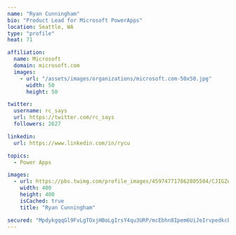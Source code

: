 ```yaml
---
name: "Ryan Cunningham"
bio: "Product Lead for Microsoft PowerApps"
location: Seattle, WA
type: "profile"
heat: 71

affiliation:
  name: Microsoft
  domain: microsoft.com
  images:
    - url: "/assets/images/organizations/microsoft.com-50x50.jpg"
      width: 50
      height: 50

twitter:
  username: rc_says
  url: https://twitter.com/rc_says
  followers: 2627

linkedin:
  url: https://www.linkedin.com/in/rycu

topics:
  - Power Apps

images:
  - url: https://pbs.twimg.com/profile_images/459747717862805504/CJIGZejd_400x400.png
    width: 400
    height: 400
    isCached: true
    title: "Ryan Cunningham"

secured: "MpdykgqqGl9FvLgTOxjHBoLgIrsY4qu3URP/mcEbhn8Ipem6UiJeIrvpedkcPfLCbARQLaLcoPw/EMoK/cIZXpF3BH+EMFAbVQVnelRPMRIlYffcFTcFaRYB+MThIk+v4GmPYd/G0+b2FfhS6YAtEhsfqJTIwoL5bx2ZIS6L4yxOBgJYyxqGIr3YuPIAknhvmK/PskSBk02UmfjTB51OGIvfMkEkQtY074l8+VOt6Jxo0NB+r0+9OF6T7f2fXJT3biqJ7Bs2AqWKwj6G5FVLC4dCejd9N6Lrgn9Sa6M9cvHpisxul9mLsBgXTC8BJ4cLrGxp+lJHfAAf46skd9MCU4ncgAR/RI24kEPLGgpwfDoRN5XY6BH8FfAR1JLKPuOH8Tym2xfzawbqcEqweuvNaL8K6CW/Huk2fFYyIy2H9ZU=;k9qpDF/KCRgtxe8nJAQP8Q=="
---
```


